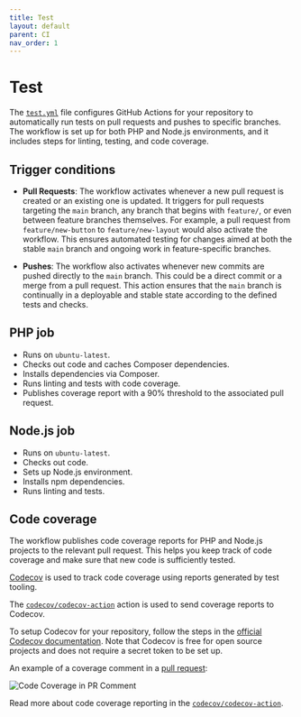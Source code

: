 ```yaml
---
title: Test
layout: default
parent: CI
nav_order: 1
---
```


# Test

The [`test.yml`](https://github.com/AlexSkrypnyk/scaffold/blob/main/.github/workflows/test.yml)
file configures GitHub Actions for your repository to automatically run tests on
pull requests and pushes to specific branches. The workflow is set up for both
PHP and Node.js environments, and it includes steps for linting, testing, and
code coverage.

## Trigger conditions

- **Pull Requests**: The workflow activates whenever a new pull request is
  created or an existing one is updated. It triggers for pull requests targeting
  the `main` branch, any branch that begins with `feature/`, or even between
  feature branches themselves. For example, a pull request
  from `feature/new-button` to `feature/new-layout` would also activate the
  workflow. This ensures automated testing for changes aimed at both the
  stable `main` branch and ongoing work in feature-specific branches.

- **Pushes**: The workflow also activates whenever new commits are pushed
  directly to the `main` branch. This could be a direct commit or a merge from a
  pull request. This action ensures that the `main` branch is continually in a
  deployable and stable state according to the defined tests and checks.

## PHP job

- Runs on `ubuntu-latest`.
- Checks out code and caches Composer dependencies.
- Installs dependencies via Composer.
- Runs linting and tests with code coverage.
- Publishes coverage report with a 90% threshold to the associated pull
  request.

## Node.js job

- Runs on `ubuntu-latest`.
- Checks out code.
- Sets up Node.js environment.
- Installs npm dependencies.
- Runs linting and tests.

## Code coverage

The workflow publishes code coverage reports for PHP and Node.js projects to
the relevant pull request. This helps you keep track of code coverage and make
sure that new code is sufficiently tested.

[Codecov](https://about.codecov.io/) is used to track code coverage using
reports generated by test tooling.

The [`codecov/codecov-action`](https://github.com/codecov/codecov-action)
action is used to send coverage reports to Codecov.

To setup Codecov for your repository, follow the steps in the [official Codecov
documentation](https://docs.codecov.com/docs/quick-start#section-add-repository).
Note that Codecov is free for open source projects and does not require a
secret token to be set up.

An example of a coverage comment in a [pull request](https://github.com/AlexSkrypnyk/scaffold/pull/39):

![Code Coverage in PR Comment](../../assets/coverage.png)

Read more about code coverage reporting in the [`codecov/codecov-action`](https://github.com/codecov/codecov-action).
